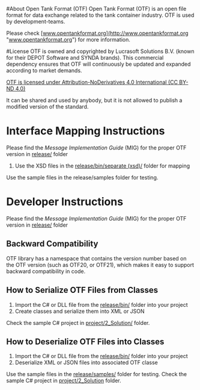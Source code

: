#About Open Tank Format (OTF)
Open Tank Format (OTF) is an open file format for data exchange related to the tank container industry. OTF is used by development-teams.

Please check [www.opentankformat.org](http://www.opentankformat.org "www.opentankformat.org") for more information.

#License
OTF is owned and copyrighted by Lucrasoft Solutions B.V. (known for their DEPOT Software and SYNDA brands). This commercial dependency ensures that OTF will continuously be updated and expanded according to market demands. 

[OTF is licensed under Attribution-NoDerivatives 4.0 International (CC BY-ND 4.0)](https://creativecommons.org/licenses/by-nd/4.0/ "OTF is licensed under Attribution-NoDerivatives 4.0 International (CC BY-ND 4.0)")


It can be shared and used by anybody, but it is not allowed to publish a modified version of the standard.

# Interface Mapping Instructions
Please find the _Message Implementation Guide_ (MIG) for the proper OTF version in [release/](release/) folder

1. Use the XSD files in the [release/bin/separate (xsd)/](release/bin/separate%20(xsd)) folder for mapping

Use the sample files in the release/samples folder for testing.

# Developer Instructions
Please find the _Message Implementation Guide_ (MIG) for the proper OTF version in [release/](release/) folder

## Backward Compatibility
OTF library has a namespace that contains the version number based on the OTF version (such as OTF20, or OTF21), which makes it easy to support backward compatibility in code.

## How to Serialize OTF Files from Classes
1. Import the C# or DLL file from the [release/bin/](release/bin/) folder into your project
2. Create classes and serialize them into XML or JSON

Check the sample C# project in [project/2_Solution/](project/2_Solution/) folder.

## How to Deserialize OTF Files into Classes
1. Import the C# or DLL file from the [release/bin/](release/bin/) folder into your project
2. Deserialize XML or JSON files into associated OTF classe

Use the sample files in the [release/samples/](release/samples/) folder for testing.
Check the sample C# project in [project/2_Solution](project/2_Solution/) folder.

